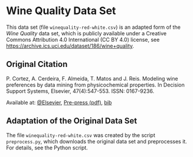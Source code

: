 <!--
Copyright 2024 The DAPHNE Consortium

Licensed under the Apache License, Version 2.0 (the "License");
you may not use this file except in compliance with the License.
You may obtain a copy of the License at

    http://www.apache.org/licenses/LICENSE-2.0

Unless required by applicable law or agreed to in writing, software
distributed under the License is distributed on an "AS IS" BASIS,
WITHOUT WARRANTIES OR CONDITIONS OF ANY KIND, either express or implied.
See the License for the specific language governing permissions and
limitations under the License.
-->

# Wine Quality Data Set

This data set (file `winequality-red-white.csv`) is an adapted form of the *Wine Quality* data set, which is publicly available under a Creative Commons Attribution 4.0 International (CC BY 4.0) license, see https://archive.ics.uci.edu/dataset/186/wine+quality.

## Original Citation

P. Cortez, A. Cerdeira, F. Almeida, T. Matos and J. Reis. 
Modeling wine preferences by data mining from physicochemical properties.
In Decision Support Systems, Elsevier, 47(4):547-553. ISSN: 0167-9236.

Available at: [@Elsevier](http://dx.doi.org/10.1016/j.dss.2009.05.016), [Pre-press (pdf)](http://www3.dsi.uminho.pt/pcortez/winequality09.pdf), [bib](http://www3.dsi.uminho.pt/pcortez/dss09.bib)

## Adaptation of the Original Data Set

The file `winequality-red-white.csv` was created by the script `preprocess.py`, which downloads the original data set and preprocesses it.
For details, see the Python script.